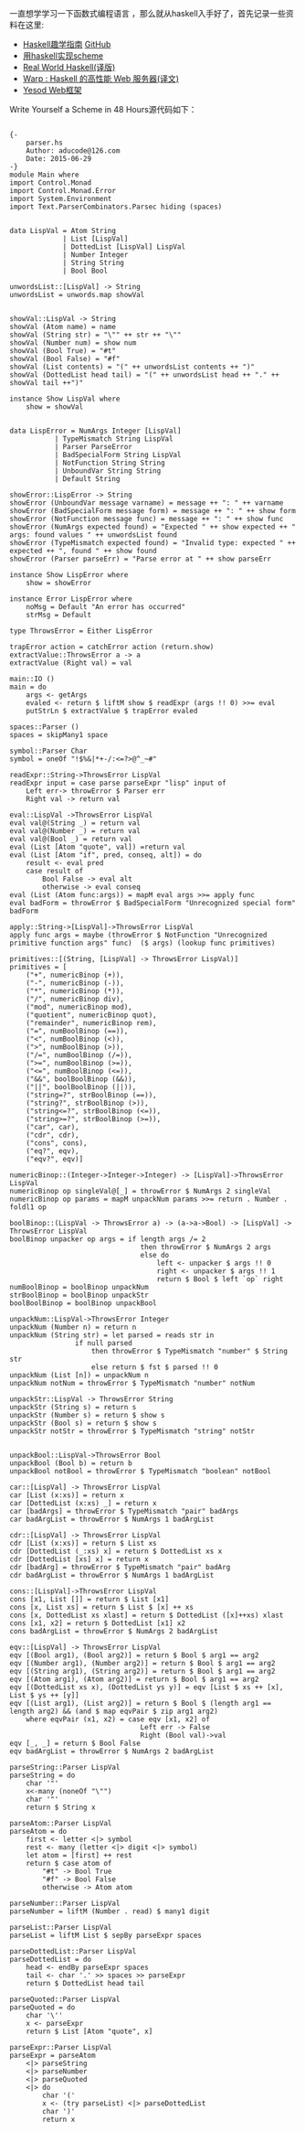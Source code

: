 ﻿<!--{layout:default title:开始学习haskell}-->
一直想学学习一下函数式编程语言 ，那么就从haskell入手好了，首先记录一些资料在这里:

* [Haskell趣学指南](http://learnyoua.haskell.sg/) [GitHub](https://github.com/MnO2/learnyouahaskell-zh)
* [用haskell实现scheme](http://en.wikibooks.org/wiki/Write_Yourself_a_Scheme_in_48_Hours)
* [Real World Haskell](http://book.realworldhaskell.org/)[(译版)](http://rwh.readthedocs.org/en/latest/)
* [Warp : Haskell 的高性能 Web 服务器(译文)](http://veryr.com/posts/warp/)
* [Yesod Web框架](http://www.yesodweb.com/)


Write Yourself a Scheme in 48 Hours源代码如下：
<pre class="language-haskell line-numbers">
<code>
{-
	parser.hs
	Author:	aducode@126.com
	Date: 2015-06-29
-}
module Main where
import Control.Monad
import Control.Monad.Error
import System.Environment
import Text.ParserCombinators.Parsec hiding (spaces)


data LispVal = Atom String
             | List [LispVal]
             | DottedList [LispVal] LispVal
             | Number Integer
             | String String
             | Bool Bool

unwordsList::[LispVal] -> String
unwordsList = unwords.map showVal


showVal::LispVal -> String
showVal (Atom name) = name
showVal (String str) = "\"" ++ str ++ "\""
showVal (Number num) = show num
showVal (Bool True) = "#t"
showVal (Bool False) = "#f"
showVal (List contents) = "(" ++ unwordsList contents ++ ")"
showVal (DottedList head tail) = "(" ++ unwordsList head ++ "." ++ showVal tail ++")"

instance Show LispVal where
	show = showVal
			 
			 
data LispError = NumArgs Integer [LispVal]
	       | TypeMismatch String LispVal
	       | Parser ParseError
	       | BadSpecialForm String LispVal
	       | NotFunction String String
	       | UnboundVar String String
	       | Default String

showError::LispError -> String
showError (UnboundVar message varname) = message ++ ": " ++ varname
showError (BadSpecialForm message form) = message ++ ": " ++ show form
showError (NotFunction message func) = message ++ ": " ++ show func
showError (NumArgs expected found) = "Expected " ++ show expected ++ " args: found values " ++ unwordsList found
showError (TypeMismatch expected found) = "Invalid type: expected " ++ expected ++ ", found " ++ show found
showError (Parser parseErr) = "Parse error at " ++ show parseErr

instance Show LispError where
	show = showError

instance Error LispError where
	noMsg = Default "An error has occurred"
	strMsg = Default

type ThrowsError = Either LispError

trapError action = catchError action (return.show)
extractValue::ThrowsError a -> a
extractValue (Right val) = val

main::IO ()
main = do
	args <- getArgs
	evaled <- return $ liftM show $ readExpr (args !! 0) >>= eval
	putStrLn $ extractValue $ trapError evaled

spaces::Parser ()
spaces = skipMany1 space

symbol::Parser Char
symbol = oneOf "!$%&|*+-/:<=?>@^_~#"

readExpr::String->ThrowsError LispVal
readExpr input = case parse parseExpr "lisp" input of
	Left err-> throwError $ Parser err
	Right val -> return val

eval::LispVal ->ThrowsError LispVal
eval val@(String _) = return val
eval val@(Number _) = return val
eval val@(Bool _) = return val
eval (List [Atom "quote", val]) =return val
eval (List [Atom "if", pred, conseq, alt]) = do
	result <- eval pred
	case result of
		Bool False -> eval alt
		otherwise -> eval conseq
eval (List (Atom func:args)) = mapM eval args >>= apply func
eval badForm = throwError $ BadSpecialForm "Unrecognized special form" badForm

apply::String->[LispVal]->ThrowsError LispVal
apply func args = maybe (throwError $ NotFunction "Unrecognized primitive function args" func)  ($ args) (lookup func primitives)

primitives::[(String, [LispVal] -> ThrowsError LispVal)]
primitives = [
	("+", numericBinop (+)),
	("-", numericBinop (-)),
	("*", numericBinop (*)),
	("/", numericBinop div),
	("mod", numericBinop mod),
	("quotient", numericBinop quot),
	("remainder", numericBinop rem),
	("=", numBoolBinop (==)),
	("<", numBoolBinop (<)),
	(">", numBoolBinop (>)),
	("/=", numBoolBinop (/=)),
	(">=", numBoolBinop (>=)),
	("<=", numBoolBinop (<=)),
	("&&", boolBoolBinop (&&)),
	("||", boolBoolBinop (||)),
	("string=?", strBoolBinop (==)),
	("string?", strBoolBinop (>)),
	("string<=?", strBoolBinop (<=)),
	("string>=?", strBoolBinop (>=)),
	("car", car),
	("cdr", cdr),
	("cons", cons),
	("eq?", eqv),
	("eqv?", eqv)]

numericBinop::(Integer->Integer->Integer) -> [LispVal]->ThrowsError LispVal
numericBinop op singleVal@[_] = throwError $ NumArgs 2 singleVal
numericBinop op params = mapM unpackNum params >>= return . Number . foldl1 op

boolBinop::(LispVal -> ThrowsError a) -> (a->a->Bool) -> [LispVal] -> ThrowsError LispVal
boolBinop unpacker op args = if length args /= 2
								then throwError $ NumArgs 2 args
								else do
									left <- unpacker $ args !! 0
									right <- unpacker $ args !! 1
									return $ Bool $ left `op` right
numBoolBinop = boolBinop unpackNum
strBoolBinop = boolBinop unpackStr
boolBoolBinop = boolBinop unpackBool
			
unpackNum::LispVal->ThrowsError Integer
unpackNum (Number n) = return n
unpackNum (String str) = let parsed = reads str in
				if null parsed
					then throwError $ TypeMismatch "number" $ String str
					else return $ fst $ parsed !! 0
unpackNum (List [n]) = unpackNum n
unpackNum notNum = throwError $ TypeMismatch "number" notNum

unpackStr::LispVal -> ThrowsError String
unpackStr (String s) = return s
unpackStr (Number s) = return $ show s
unpackStr (Bool s) = return $ show s
unpackStr notStr = throwError $ TypeMismatch "string" notStr


unpackBool::LispVal->ThrowsError Bool
unpackBool (Bool b) = return b
unpackBool notBool = throwError $ TypeMismatch "boolean" notBool

car::[LispVal] -> ThrowsError LispVal
car [List (x:xs)] = return x
car [DottedList (x:xs) _] = return x
car [badArgs] = throwError $ TypeMismatch "pair" badArgs
car badArgList = throwError $ NumArgs 1 badArgList

cdr::[LispVal] -> ThrowsError LispVal
cdr [List (x:xs)] = return $ List xs
cdr [DottedList (_:xs) x] = return $ DottedList xs x
cdr [DottedList [xs] x] = return x
cdr [badArg] = throwError $ TypeMismatch "pair" badArg
cdr badArgList = throwError $ NumArgs 1 badArgList

cons::[LispVal]->ThrowsError LispVal
cons [x1, List []] = return $ List [x1]
cons [x, List xs] = return $ List $ [x] ++ xs
cons [x, DottedList xs xlast] = return $ DottedList ([x]++xs) xlast
cons [x1, x2] = return $ DottedList [x1] x2
cons badArgList = throwError $ NumArgs 2 badArgList

eqv::[LispVal] -> ThrowsError LispVal
eqv [(Bool arg1), (Bool arg2)] = return $ Bool $ arg1 == arg2
eqv [(Number arg1), (Number arg2)] = return $ Bool $ arg1 == arg2
eqv [(String arg1), (String arg2)] = return $ Bool $ arg1 == arg2
eqv [(Atom arg1), (Atom arg2)] = return $ Bool $ arg1 == arg2
eqv [(DottedList xs x), (DottedList ys y)] = eqv [List $ xs ++ [x], List $ ys ++ [y]]
eqv [(List arg1), (List arg2)] = return $ Bool $ (length arg1 == length arg2) && (and $ map eqvPair $ zip arg1 arg2)
	where eqvPair (x1, x2) = case eqv [x1, x2] of
								Left err -> False
								Right (Bool val)->val
eqv [_, _] = return $ Bool False
eqv badArgList = throwError $ NumArgs 2 badArgList

parseString::Parser LispVal
parseString = do
	char '"'
	x<-many (noneOf "\"")
	char '"'
	return $ String x

parseAtom::Parser LispVal
parseAtom = do
	first <- letter <|> symbol
	rest <- many (letter <|> digit <|> symbol)
	let atom = [first] ++ rest
	return $ case atom of
		"#t" -> Bool True
		"#f" -> Bool False
		otherwise -> Atom atom

parseNumber::Parser LispVal
parseNumber = liftM (Number . read) $ many1 digit

parseList::Parser LispVal
parseList = liftM List $ sepBy parseExpr spaces

parseDottedList::Parser LispVal
parseDottedList = do
	head <- endBy parseExpr spaces
	tail <- char '.' >> spaces >> parseExpr
	return $ DottedList head tail

parseQuoted::Parser LispVal
parseQuoted = do
	char '\''
	x <- parseExpr
	return $ List [Atom "quote", x]

parseExpr::Parser LispVal
parseExpr = parseAtom 
	<|> parseString 
	<|> parseNumber
	<|> parseQuoted
	<|> do
		char '('
		x <- (try parseList) <|> parseDottedList
		char ')'
		return x
</code>
</pre>

